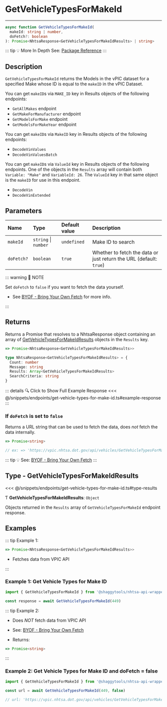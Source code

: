 # GetVehicleTypesForMakeId

---

```typescript
async function GetVehicleTypesForMakeId(
  makeId: string | number,
  doFetch?: boolean
): Promise<NhtsaResponse<GetVehicleTypesForMakeIdResults> | string>
```

::: tip :bulb: More In Depth
See: [Package Reference](../../../typedoc/api/vpic/endpoints/GetVehicleTypesForMakeId)
:::

## Description

`GetVehicleTypesForMakeId` returns the Models in the vPIC dataset for a specified Make
whose ID is equal to the `makeID` in the vPIC Dataset.

You can get `makeID`s via `MAKE_ID` key in Results objects of the following endpoints:

- `GetAllMakes` endpoint
- `GetMakeForManufacturer` endpoint
- `GetModelsForMake` endpoint
- `GetModelsForMakeYear` endpoint

You can get `makeID`s via `MakeID` key in Results objects of the following endpoints:

- `DecodeVinValues`
- `DecodeVinValuesBatch`

You can get `makeID`s via `ValueId` key in Results objects of the following endpoints.
One of the objects in the `Results` array will contain both `Variable: "Make"` and
`VariableId: 26`. The `ValueId` key in that same object is the `makeID` for use in this
endpoint.

- `DecodeVin`
- `DecodeVinExtended`

## Parameters

| Name       | Type                 | Default value | Description                                                        |
| :--------- | :------------------- | :------------ | :----------------------------------------------------------------- |
| `makeId`   | `string` \| `number` | `undefined`   | Make ID to search                                                  |
| `doFetch?` | `boolean`            | `true`        | Whether to fetch the data or just return the URL (default: `true`) |

::: warning 📝 NOTE

Set `doFetch` to `false` if you want to fetch the data yourself.

- See [BYOF - Bring Your Own Fetch](../../bring-your-own-fetch.md#option-1-set-dofetch-to-false)
  for more info.

:::

## Returns

Returns a Promise that resolves to a NhtsaResponse object containing an array of
[GetVehicleTypesForMakeIdResults](#type-getvehicletypesformakeidresults) objects in the
`Results` key.

```typescript
=> Promise<NhtsaResponse<GetVehicleTypesForMakeIdResults>>
```

```typescript
type NhtsaResponse<GetVehicleTypesForMakeIdResults> = {
  Count: number
  Message: string
  Results: Array<GetVehicleTypesForMakeIdResults>
  SearchCriteria: string
}
```

::: details :mag: Click to Show Full Example Response
<<< @/snippets/endpoints/get-vehicle-types-for-make-id.ts#example-response
:::

### If `doFetch` is set to `false`

Returns a URL string that can be used to fetch the data, does _not_ fetch the data internally.

```typescript
=> Promise<string>

// ex: => 'https://vpic.nhtsa.dot.gov/api/vehicles/GetVehicleTypesForMakeId/449?format=json'
```

::: tip :bulb: See: [BYOF - Bring Your Own Fetch](../../bring-your-own-fetch.md#option-1-set-dofetch-to-false)
:::

## Type - GetVehicleTypesForMakeIdResults

<<< @/snippets/endpoints/get-vehicle-types-for-make-id.ts#type-results

Ƭ **GetVehicleTypesForMakeIdResults**: `Object`

Objects returned in the `Results` array of `GetVehicleTypesForMakeId` endpoint response.

## Examples

::: tip Example 1:

```typescript
=> Promise<NhtsaResponse<GetVehicleTypesForMakeIdResults>>
```

- Fetches data from VPIC API

:::

### Example 1: Get Vehicle Types for Make ID

```ts
import { GetVehicleTypesForMakeId } from '@shaggytools/nhtsa-api-wrapper'

const response = await GetVehicleTypesForMakeId(449)
```

::: tip Example 2:

- Does _NOT_ fetch data from VPIC API

- See: [BYOF - Bring Your Own Fetch](../../bring-your-own-fetch.md#option-1-set-dofetch-to-false)

- Returns:

```typescript
=> Promise<string>
```

:::

### Example 2: Get Vehicle Types for Make ID and doFetch = false

```ts
import { GetVehicleTypesForMakeId } from '@shaggytools/nhtsa-api-wrapper'

const url = await GetVehicleTypesForMakeId(449, false)

// url: 'https://vpic.nhtsa.dot.gov/api/vehicles/GetVehicleTypesForMakeId/449?format=json'
```
